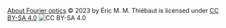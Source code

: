 [About Fourier optics](https://github.com/emmt/about-Fourier-optics) © 2023 by
Éric M. M. Thiébaut is licensed under [CC BY-SA
4.0](https://creativecommons.org/licenses/by-sa/4.0/) ![CC BY-SA
4.0](./assets/by-sa.svg "CC BY-SA 4.0")
